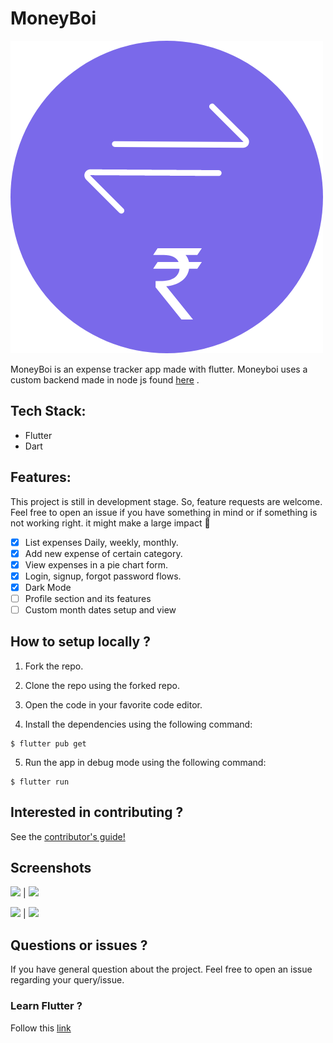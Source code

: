 # MoneyBoi

<p float="left">
  
<img src="./Screenshots/MoneyBoi.png" width="500" height="500">

</p>

MoneyBoi is an expense tracker app made with flutter. Moneyboi uses a custom backend made in node js found [here](https://github.com/srihariash999/moneyboi_backend) .

## Tech Stack:

- Flutter
- Dart

## Features:

This project is still in development stage. So, feature requests are welcome. Feel free to open an issue if you have something in mind or if something is not working right. it might make a large impact 💓

- [x] List expenses Daily, weekly, monthly.
- [x] Add new expense of certain category.
- [x] View expenses in a pie chart form.
- [x] Login, signup, forgot password flows.
- [x] Dark Mode
- [ ] Profile section and its features
- [ ] Custom month dates setup and view

## How to setup locally ?

1. Fork the repo.

2. Clone the repo using the forked repo.

3. Open the code in your favorite code editor.

4. Install the dependencies using the following command:

```
$ flutter pub get
```

5. Run the app in debug mode using the following command:

```
$ flutter run
```

## Interested in contributing ?

See the [contributor's guide!](contributing.md)

## Screenshots

<img src="./Screenshots/login.png" width="250"> | <img src="./Screenshots/home.png" width="250">

<img src="./Screenshots/expense.png" width="250"> | <img src="./Screenshots/chart.png" width="250">

## Questions or issues ?

If you have general question about the project. Feel free to open an issue regarding your query/issue.

### Learn Flutter ?

Follow this [link](https://flutter.dev/)
